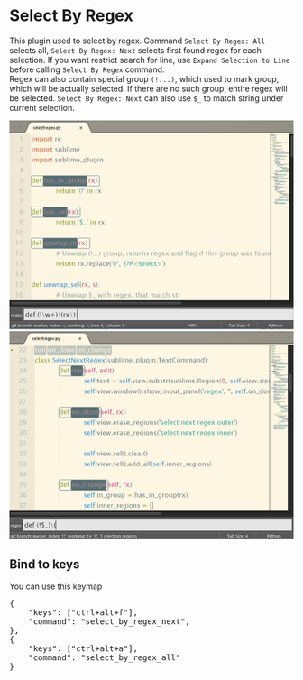 Select By Regex
==================

This plugin used to select by regex. Command `Select By Regex: All` selects all, `Select By Regex: Next` selects first found regex for each selection. If you want restrict search for line, use `Expand Selection to Line` before calling `Select By Regex` command.<br>
Regex can also contain special group `(!...)`, which used to mark group, which will be actually selected. If there are no such group, entire regex will be selected. `Select By Regex: Next` can also use `$_` to match string under current selection.

![Select All](images/SelectRegexAll.png)
![Select Next](images/SelectRegexNext.png)

Bind to keys
---

You can use this keymap
<pre>
{
    "keys": ["ctrl+alt+f"],
    "command": "select_by_regex_next",
},
{
    "keys": ["ctrl+alt+a"],
    "command": "select_by_regex_all"
}
</pre>


